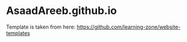 # AsaadAreeb.github.io

Template is taken from here: https://github.com/learning-zone/website-templates
